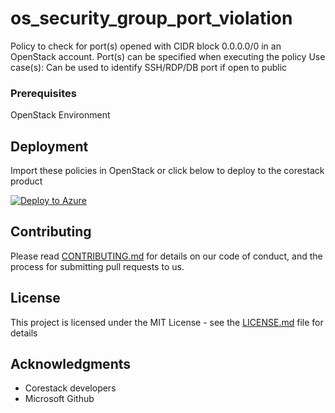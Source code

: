 
# os_security_group_port_violation

Policy to check for port(s) opened with CIDR block 0.0.0.0/0 in an OpenStack account. Port(s) can be specified when executing the policy
Use case(s): 
Can be used to identify SSH/RDP/DB port if open to public

### Prerequisites

OpenStack Environment

## Deployment

Import these policies in OpenStack or click below to deploy to the corestack product 

[![Deploy to Azure](https://docs.corestack.io/wp-content/uploads/2019/09/deploy-to-corestack.svg)](http://qa.corestack.io/policy?repositories=github&external_redirect=true&name=os_security_group_port_violation&engine_type=null&services=Openstack&severity=high&classification=Security&sub_classification=Network&url=https://github.com/corestacklabs/Policies.git&path=AWS/managed/os_security_group_port_violation&recommendation_name=os_security_group_port_violation#/tenant)

## Contributing

Please read [CONTRIBUTING.md](https://gist.github.com/karthick-kk/30e4fd3f279492b4f040d5cd569d21d0) for details on our code of conduct, and the process for submitting pull requests to us.

## License

This project is licensed under the MIT License - see the [LICENSE.md](LICENSE.md) file for details

## Acknowledgments

* Corestack developers
* Microsoft Github

